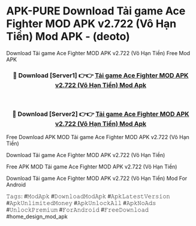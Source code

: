 # APK-PURE Download Tải game Ace Fighter MOD APK v2.722 (Vô Hạn Tiền) Mod APK - (deoto)
Download Tải game Ace Fighter MOD APK v2.722 (Vô Hạn Tiền) Free Mod APK

<div align="center">
<h3>🔴 Download [Server1] 👉👉 <a href="https://apk-comot.site?title=Tải_game_Ace_Fighter_MOD_APK_v2.722_(Vô_Hạn_Tiền)">Tải game Ace Fighter MOD APK v2.722 (Vô Hạn Tiền) Mod Apk</a></h3><br>

<h3>🔴 Download [Server2] 👉👉 <a href="https://apk-comot.site?title=Tải_game_Ace_Fighter_MOD_APK_v2.722_(Vô_Hạn_Tiền)">Tải game Ace Fighter MOD APK v2.722 (Vô Hạn Tiền) Mod Apk</a></h3>
</div>


Free Download APK MOD Tải game Ace Fighter MOD APK v2.722 (Vô Hạn Tiền)

Download Tải game Ace Fighter MOD APK v2.722 (Vô Hạn Tiền) 

Free APK MOD Tải game Ace Fighter MOD APK v2.722 (Vô Hạn Tiền) 

Download Tải game Ace Fighter MOD APK v2.722 (Vô Hạn Tiền) Mod For Android

𝚃𝚊𝚐𝚜: #𝙼𝚘𝚍𝙰𝚙𝚔 #𝙳𝚘𝚠𝚗𝚕𝚘𝚊𝚍𝙼𝚘𝚍𝙰𝚙𝚔 #𝙰𝚙𝚔𝙻𝚊𝚝𝚎𝚜𝚝𝚅𝚎𝚛𝚜𝚒𝚘𝚗 #𝙰𝚙𝚔𝚄𝚗𝚕𝚒𝚖𝚒𝚝𝚎𝚍𝙼𝚘𝚗𝚎𝚢 #𝙰𝚙𝚔𝚄𝚗𝚕𝚘𝚌𝚔𝙰𝚕𝚕 #𝙰𝚙𝚔𝙽𝚘𝙰𝚍𝚜 #𝚄𝚗𝚕𝚘𝚌𝚔𝙿𝚛𝚎𝚖𝚒𝚞𝚖 #𝙵𝚘𝚛𝙰𝚗𝚍𝚛𝚘𝚒𝚍 #𝙵𝚛𝚎𝚎𝙳𝚘𝚠𝚗𝚕𝚘𝚊𝚍 #home_design_mod_apk